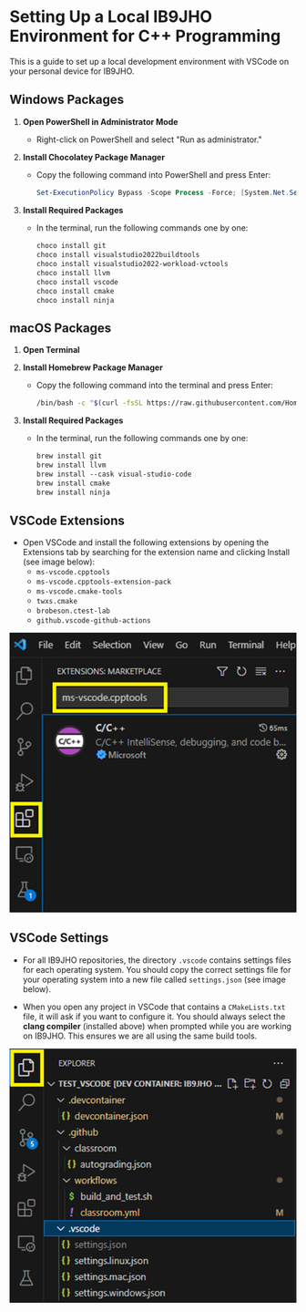 # Setting Up a Local IB9JHO Environment for C++ Programming

This is a guide to set up a local development environment with VSCode on your personal device for IB9JHO. 

## Windows Packages

1. **Open PowerShell in Administrator Mode**
   - Right-click on PowerShell and select "Run as administrator."

2. **Install Chocolatey Package Manager**
   - Copy the following command into PowerShell and press Enter:
     ```powershell
     Set-ExecutionPolicy Bypass -Scope Process -Force; [System.Net.ServicePointManager]::SecurityProtocol = [System.Net.ServicePointManager]::SecurityProtocol -bor 3072; iex ((New-Object System.Net.WebClient).DownloadString('https://community.chocolatey.org/install.ps1'))
     ```

3. **Install Required Packages**
   - In the terminal, run the following commands one by one:
     ```
     choco install git
     choco install visualstudio2022buildtools
     choco install visualstudio2022-workload-vctools
     choco install llvm
     choco install vscode
     choco install cmake
     choco install ninja
     ```

## macOS Packages

1. **Open Terminal**
2. **Install Homebrew Package Manager**
   - Copy the following command into the terminal and press Enter:
     ```bash
     /bin/bash -c "$(curl -fsSL https://raw.githubusercontent.com/Homebrew/install/HEAD/install.sh)"
     ```

3. **Install Required Packages**
   - In the terminal, run the following commands one by one:
     ```
     brew install git
     brew install llvm
     brew install --cask visual-studio-code
     brew install cmake
     brew install ninja

     ```

## VSCode Extensions

- Open VSCode and install the following extensions by opening the Extensions tab by searching for the extension name and clicking Install (see image below):
  - `ms-vscode.cpptools`
  - `ms-vscode.cpptools-extension-pack`
  - `ms-vscode.cmake-tools`
  - `twxs.cmake`
  - `brobeson.ctest-lab`
  - `github.vscode-github-actions`

![](extensions.png)

## VSCode Settings

- For all IB9JHO repositories, the directory `.vscode` contains settings files for each operating system. You should copy the correct settings file for your operating system into a new file called `settings.json` (see image below).

- When you open any project in VSCode that contains a `CMakeLists.txt` file, it will ask if you want to configure it.
  You should always select the **clang compiler** (installed above) when prompted while you are working on IB9JHO. This ensures we are all using the same build tools.

![](settings.png)
